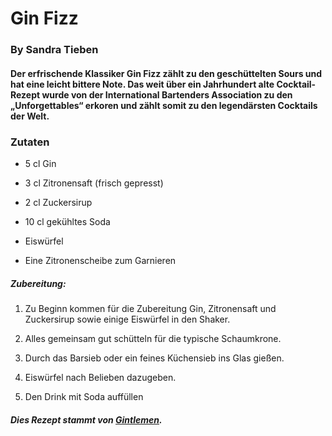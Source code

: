 # **Gin Fizz**

### By Sandra Tieben

#### Der erfrischende Klassiker Gin Fizz zählt zu den geschüttelten Sours und hat eine leicht bittere Note. Das weit über ein Jahrhundert alte Cocktail-Rezept wurde von der International Bartenders Association zu den „Unforgettables“ erkoren und zählt somit zu den legendärsten Cocktails der Welt.

####

### Zutaten

- 5 cl Gin

- 3 cl Zitronensaft (frisch gepresst)

- 2 cl Zuckersirup

- 10 cl gekühltes Soda

- Eiswürfel

- Eine Zitronenscheibe zum Garnieren

##### Zubereitung:

1. Zu Beginn kommen für die Zubereitung Gin, Zitronensaft und Zuckersirup sowie einige Eiswürfel in den Shaker.

2. Alles gemeinsam gut schütteln für die typische Schaumkrone.

3. Durch das Barsieb oder ein feines Küchensieb ins Glas gießen.

4. Eiswürfel nach Belieben dazugeben.

5. Den Drink mit Soda auffüllen

##### Dies Rezept stammt von [Gintlemen](https://www.gintlemen.com/gin-fizz/ "Gin Fizz").
